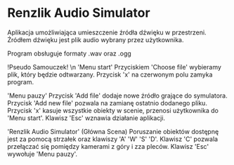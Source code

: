 # Renzlik Audio Simulator

Aplikacja umożliwiająca umieszczenie źródła dźwięku w przestrzeni.
Źródłem dźwięku jest plik audio wybrany przez użytkownika.

Program obsługuje formaty .wav oraz .ogg


!Pseudo Samouczek! \n
'Menu start'
  Przyciskiem 'Choose file' wybieramy plik, który będzie odtwarzany. Przycisk 'x' na czerwonym polu zamyka program.
  
'Menu pauzy'
  Przycisk 'Add file' dodaje nowe źródło grające do symulatora. Przycisk 'Add new file' pozwala na zamianę ostatnio dodanego pliku.       Przycisk 'x' kasuje wszystkie obiekty w scenie, przenosi użytkownika do 'Menu start'. Klawisz 'Esc' wznawia działanie aplikacji.
  
'Renzlik Audio Simulator' (Główna Scena)
  Poruszanie obiektów dostępnę jest za pomocą strzałek oraz klawiszy 'A' 'W' 'S' 'D'. Klawisz 'C' pozwala przełączać się pomiędzy kamerami z góry i zza pleców. Klawisz 'Esc' wywołuje 'Menu pauzy'.
